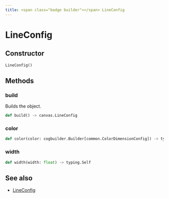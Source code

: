 ```yaml
---
title: <span class="badge builder"></span> LineConfig
---
```

# <span class="badge builder"></span> LineConfig

## Constructor

```python
LineConfig()
```
## Methods

### <span class="badge object-method"></span> build

Builds the object.

```python
def build() -> canvas.LineConfig
```

### <span class="badge object-method"></span> color

```python
def color(color: cogbuilder.Builder[common.ColorDimensionConfig]) -> typing.Self
```

### <span class="badge object-method"></span> width

```python
def width(width: float) -> typing.Self
```

## See also

 * <span class="badge object-type-class"></span> [LineConfig](./object-LineConfig.md)
